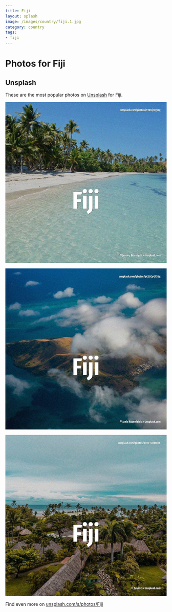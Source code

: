 ```yaml
---
title: Fiji
layout: splash
image: /images/country/fiji.1.jpg
category: country
tags:
- fiji
---
```

# Photos for Fiji

## Unsplash

These are the most popular photos on [Unsplash](https://unsplash.com) for Fiji.

![Fiji](/images/country/fiji.1.jpg)

![Fiji](/images/country/fiji.2.jpg)

![Fiji](/images/country/fiji.3.jpg)

Find even more on [unsplash.com/s/photos/Fiji](https://unsplash.com/s/photos/Fiji)